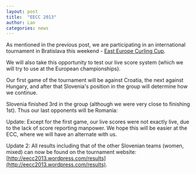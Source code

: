 ```yaml
---
layout: post
title:  "EECC 2013"
author: Lan
categories: news
---
```


As mentioned in the previous post, we are participating in an international tournament in Bratislava this weekend - [East Europe Curling Cup](http://eecc2013.wordpress.com/).

We will also take this opportunity to test our live score system (which we will try to use at the European championships).

Our first game of the tournament will be against Croatia, the next against Hungary, and after that Slovenia's position in the group will determine how we continue.

<script src="http://tomymmx.github.io/curlingScores/assets/js/pingviniLive.js"></script>

<div id="liveScore_H9qOD9mn"></div>

<div id="liveScore_uaqW3K5l"></div>

Slovenia finished 3rd in the group (although we were very close to finishing 1st). Thus our last opponents will be Romania: 

<div id="liveScore_RVpie8yE"></div>

Update: Except for the first game, our live scores were not exactly live, due to the lack of score reporting manpower. We hope this will be easier at the ECC, where we will have an alternate with us.

Update 2: All results including that of the other Slovenian teams (women, mixed) can now be found on the tournament website: [http://eecc2013.wordpress.com/results](http://eecc2013.wordpress.com/results).
